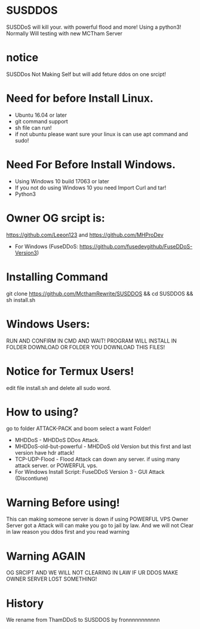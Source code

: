 # SUSDDOS
SUSDDoS will kill your. with powerful flood and more!
Using a python3! Normally Will testing with new MCTham Server
# notice
SUSDDos Not Making Self but will add feture ddos on one srcipt!
# Need for before Install Linux.
* Ubuntu 16.04 or later
* git command support
* sh file can run!
* if not ubuntu please want sure your linux is can use apt command and sudo!
# Need For Before Install Windows.
* Using Windows 10 build 17063 or later
* If you not do using Windows 10 you need Import Curl and tar!
* Python3 
# Owner OG srcipt is:
https://github.com/Leeon123 and https://github.com/MHProDev
* For Windows (FuseDDoS: https://github.com/fusedevgithub/FuseDDoS-Version3)
# Installing Command
git clone https://github.com/McthamRewrite/SUSDDOS && cd SUSDDOS && sh install.sh
# Windows Users:
RUN AND CONFIRM IN CMD AND WAIT! PROGRAM WILL INSTALL IN FOLDER DOWNLOAD OR FOLDER YOU DOWNLOAD THIS FILES!
# Notice for Termux Users!
edit file install.sh and delete all sudo word.
# How to using?
go to folder ATTACK-PACK and boom select a want Folder!
* MHDDoS - MHDDoS DDos Attack.
* MHDDoS-old-but-powerful - MHDDoS old Version but this first and last version have hdr attack!
* TCP-UDP-Flood - Flood Attack can down any server. if using many attack server. or POWERFUL vps.
* For Windows Install Script: FuseDDoS Version 3 - GUI Attack (Discontiune) 
# Warning Before using!
This can making someone server is down if using POWERFUL VPS
Owner Server got a Attack will can make you go to jail by law.
And we will not Clear in law reason you ddos first and you read warning
# Warning AGAIN
OG SRCIPT AND WE WILL NOT CLEARING IN LAW IF UR DDOS MAKE OWNER SERVER LOST SOMETHING!
# History
We rename from ThamDDoS to SUSDDOS by fronnnnnnnnnnn
